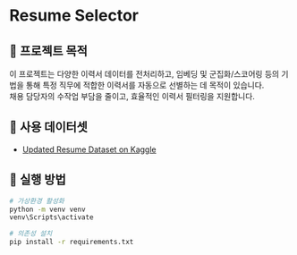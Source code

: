 # Resume Selector

## 📌 프로젝트 목적
이 프로젝트는 다양한 이력서 데이터를 전처리하고, 임베딩 및 군집화/스코어링 등의 기법을 통해 특정 직무에 적합한 이력서를 자동으로 선별하는 데 목적이 있습니다.  
채용 담당자의 수작업 부담을 줄이고, 효율적인 이력서 필터링을 지원합니다.

## 📂 사용 데이터셋
- [Updated Resume Dataset on Kaggle](https://www.kaggle.com/datasets/gauravduttakiit/resume-dataset)


## 🔧 실행 방법
```bash
# 가상환경 활성화
python -m venv venv
venv\Scripts\activate

# 의존성 설치
pip install -r requirements.txt